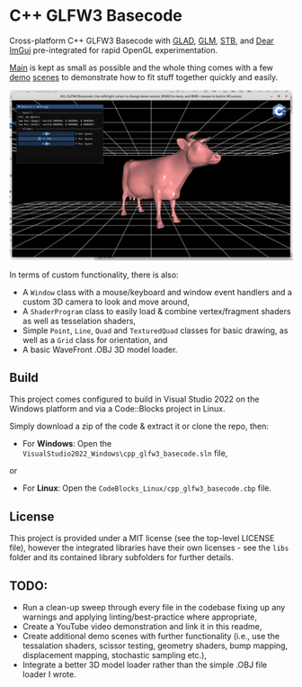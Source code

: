 # C++ GLFW3 Basecode
Cross-platform C++ GLFW3 Basecode with [GLAD](https://glad.dav1d.de/), [GLM](https://github.com/g-truc/glm), [STB](https://github.com/nothings/stb), and [Dear ImGui](https://github.com/ocornut/imgui) pre-integrated for rapid OpenGL experimentation.

[Main](https://github.com/alansley/cpp_glfw3_basecode/blob/main/cpp_glfw3_basecode/Main.cpp) is kept as small as possible and the whole thing comes with a few [demo](https://github.com/alansley/cpp_glfw3_basecode/blob/main/cpp_glfw3_basecode/demo_scenes/OpenGLDemoScene.hpp) [scenes](https://github.com/alansley/cpp_glfw3_basecode/blob/main/cpp_glfw3_basecode/demo_scenes/ImGuiDemoScene.hpp) to demonstrate how to fit stuff together quickly and easily.

![Screenshot of cpp_glf3_basecode](https://github.com/alansley/cpp_glfw3_basecode/blob/main/Screenshot_2023-04-16.png?raw=true)

In terms of custom functionality, there is also:
- A `Window` class with a mouse/keyboard and window event handlers and a custom 3D camera to look and move around,
- A `ShaderProgram` class to easily load & combine vertex/fragment shaders as well as tesselation shaders,
- Simple `Point`, `Line`, `Quad` and `TexturedQuad` classes for basic drawing, as well as a `Grid` class for orientation, and
- A basic WaveFront .OBJ 3D model loader.

## Build
This project comes configured to build in Visual Studio 2022 on the Windows platform and via a Code::Blocks project in Linux.

Simply download a zip of the code & extract it or clone the repo, then:
- For **Windows**: Open the `VisualStudio2022_Windows\cpp_glfw3_basecode.sln` file,

or

- For **Linux**: Open the `CodeBlocks_Linux/cpp_glfw3_basecode.cbp` file.

## License
This project is provided under a MIT license (see the top-level LICENSE file), however the integrated libraries have their own licenses - see the `libs` folder and its contained library subfolders for further details.

## TODO:
- Run a clean-up sweep through every file in the codebase fixing up any warnings and applying linting/best-practice where appropriate,
- Create a YouTube video demonstration and link it in this readme,
- Create additional demo scenes with further functionality (i.e., use the tessalation shaders, scissor testing, geometry shaders, bump mapping, displacement mapping, stochastic sampling etc.),
- Integrate a better 3D model loader rather than the simple .OBJ file loader I wrote.
